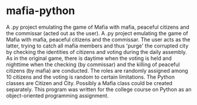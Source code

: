 # mafia-python
A .py project emulating the game of Mafia with mafia, peaceful citizens and the commissar (acted out as the user).
A .py project emulating the game of Mafia with mafia, peaceful citizens and the commissar.
The user acts as the latter, trying to catch all mafia members and thus 'purge' the corrupted city by checking the identities of citizens
and voting during the daily assembly.
As in the original game, there is daytime when the voting is held
and nighttime when the checking (by commissar) and the killing of peaceful citizens (by mafia) are conducted.
The roles are randomly assigned among 10 citizens and the voting is random to certain limitations.
The Python classes are Citizen and City. Possibly a Mafia class could be created separately.
This program was written for the college course on Python as an object-oriented programming assignment.
